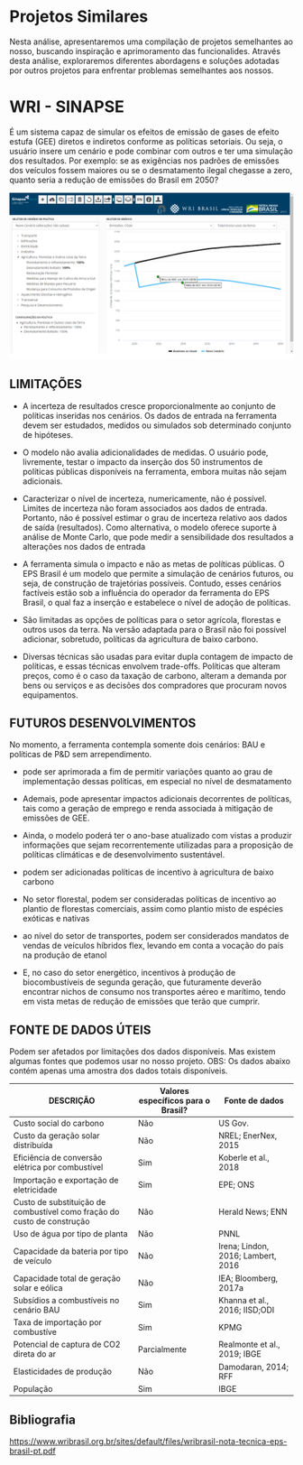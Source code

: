 # Projetos Similares

Nesta análise, apresentaremos uma compilação de projetos semelhantes ao nosso, buscando inspiração e aprimoramento das funcionalides. Através desta análise, exploraremos diferentes abordagens e soluções adotadas por outros projetos para enfrentar problemas semelhantes aos nossos.

# WRI - SINAPSE
É um sistema capaz de simular os efeitos de emissão de gases de efeito estufa (GEE) diretos e indiretos conforme as políticas setoriais.
Ou seja, o usuário insere um cenário e pode combinar com outros e ter uma simulação dos resultados. Por exemplo: se as exigências nos padrões de emissões dos veículos fossem maiores ou se o desmatamento ilegal chegasse a zero, quanto seria a redução de emissões do Brasil em 2050? 

![Alt text](image.png)

## LIMITAÇÕES
- A incerteza de resultados cresce
proporcionalmente ao conjunto de políticas
inseridas nos cenários. Os dados de entrada
na ferramenta devem ser estudados, medidos
ou simulados sob determinado conjunto de
hipóteses.

- O modelo não avalia adicionalidades de
medidas. O usuário pode, livremente, testar o
impacto da inserção dos 50 instrumentos de políticas
públicas disponíveis na ferramenta, embora muitas
não sejam adicionais.

- Caracterizar o nível de incerteza,
numericamente, não é possível.
Limites de incerteza não foram associados aos dados
de entrada. Portanto, não é possível estimar o
grau de incerteza relativo aos dados de saída
(resultados). Como alternativa, o modelo oferece
suporte à análise de Monte Carlo, que pode medir a
sensibilidade dos resultados a alterações nos dados
de entrada

- A ferramenta simula o impacto e não as 
metas de políticas públicas. O EPS Brasil é 
um modelo que permite a simulação de cenários 
futuros, ou seja, de construção de trajetórias 
possíveis. Contudo, esses cenários factíveis estão 
sob a influência do operador da ferramenta do EPS 
Brasil, o qual faz a inserção e estabelece o nível 
de adoção de políticas.

- São limitadas as opções de políticas para 
o setor agrícola, florestas e outros usos 
da terra. Na versão adaptada para o Brasil 
não foi possível adicionar, sobretudo, políticas 
da agricultura de baixo carbono. 

- Diversas técnicas são usadas para evitar 
dupla contagem de impacto de políticas, e 
essas técnicas envolvem trade-offs. Políticas 
que alteram preços, como é o caso da taxação de 
carbono, alteram a demanda por bens ou serviços e 
as decisões dos compradores que procuram novos 
equipamentos.

## FUTUROS DESENVOLVIMENTOS
No momento, a ferramenta contempla somente dois 
cenários: BAU e políticas de P&D sem arrependimento.

- pode ser aprimorada a fim de permitir variações quanto ao 
grau de implementação dessas políticas, em especial 
no nível de desmatamento

- Ademais, pode apresentar impactos adicionais decorrentes de políticas, tais como 
a geração de emprego e renda associada à mitigação de 
emissões de GEE.

-  Ainda, o modelo poderá ter o ano-base atualizado com vistas a produzir informações que 
sejam recorrentemente utilizadas para a proposição de 
políticas climáticas e de desenvolvimento sustentável. 

- podem ser adicionadas políticas de 
incentivo à agricultura de baixo carbono

- No setor florestal, podem ser consideradas políticas de 
incentivo ao plantio de florestas comerciais, assim como 
plantio misto de espécies exóticas e nativas

- ao nível do setor de transportes, podem ser 
considerados mandatos de vendas de veículos híbridos 
flex, levando em conta a vocação do país na produção 
de etanol

- E, no caso do setor energético, incentivos à 
produção de biocombustíveis de segunda geração, que 
futuramente deverão encontrar nichos de consumo nos 
transportes aéreo e marítimo, tendo em vista metas de 
redução de emissões que terão que cumprir.

## FONTE DE DADOS ÚTEIS

Podem ser afetados por limitações dos dados disponíveis. Mas existem algumas fontes que podemos usar no nosso projeto.
OBS: Os dados abaixo contém apenas uma amostra dos dados totais disponíveis.

| DESCRIÇÃO  | Valores específicos para o Brasil?     | Fonte de dados |
| ---------- | ---------------------------------------| -------------- |
| Custo social do carbono | Não | US Gov.  |
| Custo da geração solar distribuída  | Não | NREL; EnerNex, 2015 |
| Eficiência de conversão elétrica por combustível | Sim | Koberle et al., 2018 |
| Importação e exportação de eletricidade | Sim | EPE; ONS |
| Custo de substituição de combustível como fração do custo de construção | Não | Herald News; ENN |
| Uso de água por tipo de planta | Não | PNNL |
| Capacidade da bateria por tipo de veículo | Não | Irena; Lindon, 2016; Lambert, 2016 |
| Capacidade total de geração solar e eólica | Não | IEA; Bloomberg, 2017a |
| Subsídios a combustíveis no cenário BAU | Sim | Khanna et al., 2016; IISD;ODI |
| Taxa de importação por combustíve | Sim | KPMG |
| Potencial de captura de CO2 direta do ar | Parcialmente | Realmonte et al., 2019; IBGE |
| Elasticidades de produção | Não | Damodaran, 2014; RFF  |
| População | Sim | IBGE |


## Bibliografia
https://www.wribrasil.org.br/sites/default/files/wribrasil-nota-tecnica-eps-brasil-pt.pdf